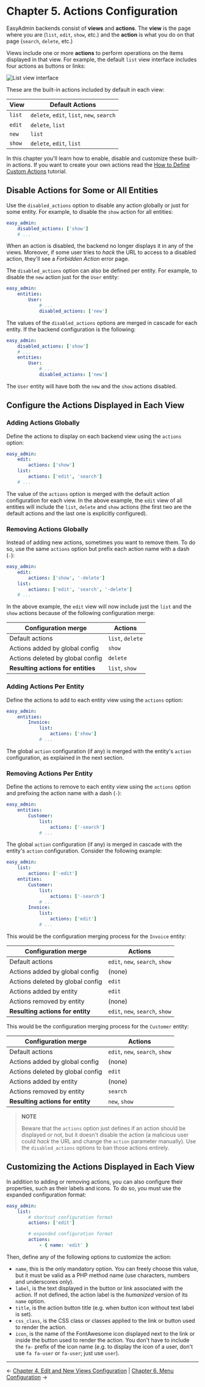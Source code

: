 Chapter 5. Actions Configuration
================================

EasyAdmin backends consist of **views** and **actions**. The **view** is the
page where you are (`list`, `edit`, `show`, etc.) and the **action** is what
you do on that page (`search`, `delete`, etc.)

Views include one or more **actions** to perform operations on the items
displayed in that view. For example, the default `list` view interface includes
four actions as buttons or links:

![List view interface](../images/easyadmin-list-view-actions.png)

These are the built-in actions included by default in each view:

| View   | Default Actions
| ------ | -----------------------------------------
| `list` | `delete`, `edit`, `list`, `new`, `search`
| `edit` | `delete`, `list`
| `new`  | `list`
| `show` | `delete`, `edit`, `list`

In this chapter you'll learn how to enable, disable and customize these built-in
actions. If you want to create your own actions read the
[How to Define Custom Actions][1] tutorial.

Disable Actions for Some or All Entities
----------------------------------------

Use the `disabled_actions` option to disable any action globally or just for
some entity. For example, to disable the `show` action for all entities:

```yaml
easy_admin:
    disabled_actions: ['show']
    # ...
```

When an action is disabled, the backend no longer displays it in any of the
views. Moreover, if some user tries to *hack* the URL to access to a disabled
action, they'll see a *Forbidden Action* error page.

The `disabled_actions` option can also be defined per entity. For example, to
disable the `new` action just for the `User` entity:

```yaml
easy_admin:
    entities:
        User:
            # ...
            disabled_actions: ['new']
```

The values of the `disabled_actions` options are merged in cascade for each
entity. If the backend configuration is the following:

```yaml
easy_admin:
    disabled_actions: ['show']
    # ...
    entities:
        User:
            # ...
            disabled_actions: ['new']
```

The `User` entity will have both the `new` and the `show` actions disabled.

Configure the Actions Displayed in Each View
--------------------------------------------

### Adding Actions Globally

Define the actions to display on each backend view using the `actions` option:

```yaml
easy_admin:
    edit:
        actions: ['show']
    list:
        actions: ['edit', 'search']
    # ...
```

The value of the `actions` option is merged with the default action
configuration for each view. In the above example, the `edit` view of all
entities will include the `list`, `delete` and `show` actions (the first two are
the default actions and the last one is explicitly configured).

### Removing Actions Globally

Instead of adding new actions, sometimes you want to remove them. To do so, use
the same `actions` option but prefix each action name with a dash (`-`):

```yaml
easy_admin:
    edit:
        actions: ['show', '-delete']
    list:
        actions: ['edit', 'search', '-delete']
    # ...
```

In the above example, the `edit` view will now include just the `list` and the
`show` actions because of the following configuration merge:

| Configuration merge                | Actions
| ---------------------------------- | -------------------------------
| Default actions                    | `list`, `delete`
| Actions added by global config     | `show`
| Actions deleted by global config   | `delete`
| **Resulting actions for entities** | `list`, `show`

### Adding Actions Per Entity

Define the actions to add to each entity view using the `actions` option:

```yaml
easy_admin:
    entities:
        Invoice:
            list:
                actions: ['show']
            # ...
```

The global `action` configuration (if any) is merged with the entity's `action`
configuration, as explained in the next section.

### Removing Actions Per Entity

Define the actions to remove to each entity view using the `actions` option and
prefixing the action name with a dash (`-`):

```yaml
easy_admin:
    entities:
        Customer:
            list:
                actions: ['-search']
            # ...
```

The global `action` configuration (if any) is merged in cascade with the
entity's `action` configuration. Consider the following example:

```yaml
easy_admin:
    list:
        actions: ['-edit']
    entities:
        Customer:
            list:
                actions: ['-search']
            # ...
        Invoice:
            list:
                actions: ['edit']
            # ...
```

This would be the configuration merging process for the `Invoice` entity:

| Configuration merge              | Actions
| -------------------------------- | -------------------------------
| Default actions                  | `edit`, `new`, `search`, `show`
| Actions added by global config   | (none)
| Actions deleted by global config | `edit`
| Actions added by entity          | `edit`
| Actions removed by entity        | (none)
| **Resulting actions for entity** | `edit`, `new`, `search`, `show`

This would be the configuration merging process for the `Customer` entity:

| Configuration merge              | Actions
| -------------------------------- | -------------------------------
| Default actions                  | `edit`, `new`, `search`, `show`
| Actions added by global config   | (none)
| Actions deleted by global config | `edit`
| Actions added by entity          | (none)
| Actions removed by entity        | `search`
| **Resulting actions for entity** | `new`, `show`

> **NOTE**
>
> Beware that the `actions` option just defines if an action should be
> displayed or not, but it doesn't disable the action (a malicious user could
> *hack* the URL and change the `action` parameter manually). Use the
> `disabled_actions` options to ban those actions entirely.

Customizing the Actions Displayed in Each View
----------------------------------------------

In addition to adding or removing actions, you can also configure their
properties, such as their labels and icons. To do so, you must use the expanded
configuration format:

```yaml
easy_admin:
    list:
        # shortcut configuration format
        actions: ['edit']

        # expanded configuration format
        actions:
            - { name: 'edit' }
```

Then, define any of the following options to customize the action:

  * `name`, this is the only mandatory option. You can freely choose this value,
    but it must be valid as a PHP method name (use characters, numbers and
    underscores only).
  * `label`, is the text displayed in the button or link associated with the
    action. If not defined, the action label is the *humanized* version of its
    `name` option.
  * `title`, is the action button title (e.g. when button icon without text
    label is set).
  * `css_class`, is the CSS class or classes applied to the link or button used
    to render the action.
  * `icon`, is the name of the FontAwesome icon displayed next to the link or
    inside the button used to render the action. You don't have to include the
    `fa-` prefix of the icon name (e.g. to display the icon of a user, don't
    use `fa fa-user` or `fa-user`; just use `user`).

-------------------------------------------------------------------------------

&larr; [Chapter 4. Edit and New Views Configuration](4-edit-new-configuration.md)  |  [Chapter 6. Menu Configuration](6-menu-configuration.md) &rarr;

[1]: ../tutorials/custom-actions.md
